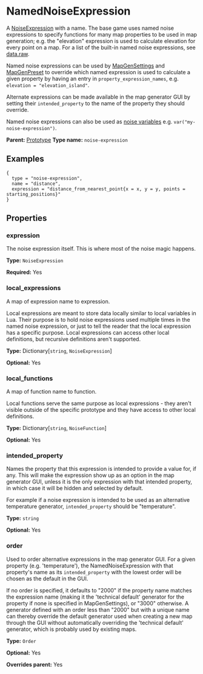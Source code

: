 # NamedNoiseExpression

A [NoiseExpression](prototype:NoiseExpression) with a name. The base game uses named noise expressions to specify functions for many map properties to be used in map generation; e.g. the "elevation" expression is used to calculate elevation for every point on a map. For a list of the built-in named noise expressions, see [data.raw](https://wiki.factorio.com/Data.raw#noise-expression).

Named noise expressions can be used by [MapGenSettings](prototype:MapGenSettings) and [MapGenPreset](prototype:MapGenPreset) to override which named expression is used to calculate a given property by having an entry in `property_expression_names`, e.g. `elevation = "elevation_island"`.

Alternate expressions can be made available in the map generator GUI by setting their `intended_property` to the name of the property they should override.

Named noise expressions can also be used as [noise variables](runtime:noise-expressions) e.g. `var("my-noise-expression")`.

**Parent:** [Prototype](Prototype.md)
**Type name:** `noise-expression`

## Examples

```
{
  type = "noise-expression",
  name = "distance",
  expression = "distance_from_nearest_point{x = x, y = y, points = starting_positions}"
}
```

## Properties

### expression

The noise expression itself. This is where most of the noise magic happens.

**Type:** `NoiseExpression`

**Required:** Yes

### local_expressions

A map of expression name to expression.

Local expressions are meant to store data locally similar to local variables in Lua. Their purpose is to hold noise expressions used multiple times in the named noise expression, or just to tell the reader that the local expression has a specific purpose. Local expressions can access other local definitions, but recursive definitions aren't supported.

**Type:** Dictionary[`string`, `NoiseExpression`]

**Optional:** Yes

### local_functions

A map of function name to function.

Local functions serve the same purpose as local expressions - they aren't visible outside of the specific prototype and they have access to other local definitions.

**Type:** Dictionary[`string`, `NoiseFunction`]

**Optional:** Yes

### intended_property

Names the property that this expression is intended to provide a value for, if any. This will make the expression show up as an option in the map generator GUI, unless it is the only expression with that intended property, in which case it will be hidden and selected by default.

For example if a noise expression is intended to be used as an alternative temperature generator, `intended_property` should be "temperature".

**Type:** `string`

**Optional:** Yes

### order

Used to order alternative expressions in the map generator GUI. For a given property (e.g. 'temperature'), the NamedNoiseExpression with that property's name as its `intended_property` with the lowest order will be chosen as the default in the GUI.

If no order is specified, it defaults to "2000" if the property name matches the expression name (making it the 'technical default' generator for the property if none is specified in MapGenSettings), or "3000" otherwise. A generator defined with an order less than "2000" but with a unique name can thereby override the default generator used when creating a new map through the GUI without automatically overriding the 'technical default' generator, which is probably used by existing maps.

**Type:** `Order`

**Optional:** Yes

**Overrides parent:** Yes

